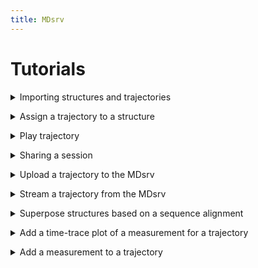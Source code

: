 ```yaml
---
title: MDsrv
---
```


# Tutorials

<a name='t-import'></a>
<details>
    <summary>Importing structures and trajectories</summary>

<p>
You can import a structure or trajectory by:<br>
<ul>
    <li>providing the files from your local machine</li>
    <ol>
    <li>Open the <i>Home</i> panel on the left-hand side.</li>
    <li>Open the <i>Open Local Files</i> menu in the <i>Home</i> panel.</li>
    <li>Select <i>Select files...</i> to choose which of the files you have stored locally to upload.</li>
        <ul>
            <li>You can import multiple files at once.</li>
            <li>If you are importing multiple files at once, that do not have the same format, the Format option should be set to Auto.</li>
            <li>If you are importing only one file at a time, or if all files have the same format, you can also specify the format of the file. However, in most cases, this is not necessary.</li>
        </ul>
    <li>Select <i>Apply</i>.</li>
    </ol>
</ul>
<center>
    <figure class='video_container'>
        <video width='75%' controls='true' allowfullscreen='true' poster='./videos/poster/import_local_files.png'>
            <source src='./videos/import_local_files.mp4' type='video/mp4'>
        </video>
    </figure>
</center>

<ul>
    <li>using one of the common public servers (like PDB)</li>
    <ol>
        <li>Open the <i>Home</i> panel on the left-hand side.</li>
        <li>Open the <i>Open Remote Structure</i> menu in the <i>Home</i> panel.</li>
        <li>Select the server you want to download the structure or trajectory from as the <i>Source</i>.</li>
        <li>Enter the <i>ID</i> of the structure or trajectory you want to import from the selected server.</li>
        <li>Select <i>Apply</i>.</li>
    </ol>
</ul>

<center>
    <figure class='video_container'>
        <video width='75%' controls='true' allowfullscreen='true' poster='./videos/poster/import_structure_id.png'>
            <source src='./videos/import_structure_id.mp4' type='video/mp4'>
        </video>
    </figure>
</center>

<ul>
    <li>using the URL of a structure or trajectory file that is publicly available on another server:</li>
    <ol>
        <li>Open the <i>Home</i> panel on the left-hand side.</li>
        <li>Open the <i>Open Remote File</i> menu in the <i>Home</i> panel.</li>
        <li>Enter the <i>URL</i> of the file.</li>
        <li>Select the correct format of the file for the <i>Format</i> parameter.</li>
        <li>Set the <i>Binary</i> parameter to On, if the file is binary.</li>
        <li>Select <i>Apply</i>.</li>
    </ol>
</ul>

<center>
    <figure class='video_container'>
        <video width='75%' controls='true' allowfullscreen='true' poster='./videos/poster/import_via_url.png'>
            <source src='./videos/import_via_url.mp4' type='video/mp4'>
        </video>
    </figure>
</center>

<b>Note</b>: When you import a trajectory file, like an xtc, you must also import a structure to which the trajectory can be matched. Otherwise you will not be able to play the trajectory. To match the trajectory to a structure, see FAQ: How can I assign a trajectory to a structure?

</p>
</details>

<a name='t-assign-traj'></a>
<details>
    <summary>Assign a trajectory to a structure</summary>

<p>

To match a trajectory to a structure, you must first import both (<a href="#t-import">How can I import a structure or trajectory?</a>). <br>
<ol>
    <li>Open the <i>Home</i> panel on the left-hand side.</li>
    <li>Open the <i>Assign Trajectory</i> menu in the Home panel.</li>
    <li>Select the structure and trajectory you want to match:</li>
    <ul>
        <li><i>Model</i>: the structure to which the trajectory should be matched</li>
        <li><i>Coordinates</i>: the trajectory you want to match to the structure</li>
    </ul>
    <li>Select <i>Apply</i>.</li>
</ol>

<center>
    <figure class='video_container'>
        <video width='75%' controls='true' allowfullscreen='true' poster='./videos/poster/assign_trajectory_to_structure.png'>
            <source src='./videos/assign_trajectory_to_structure.mp4' type='video/mp4'>
        </video>
    </figure>
</center>

</p>
</details>

<a name='t-play'></a>
<details>
    <summary>Play trajectory</summary>

<p>

You first need to import your trajectory (<a href="#t-import">How can I import a structure or trajectory?</a>).<br>
After you imported your trajectory, a play button will appear in the top left corner of the white canvas where the structure is displayed.<br><br>

In case you provided the coordinate file of the trajectory yourself, you must first match it with a structure (<a href="#t-assign-traj">How can I assign a trajectory to a structure?</a>).<br><br>
After matching the trajectory, you need to clean up the visualization:<br>
<ol>
    <li>Open the <i>State Tree</i> panel on the left-hand side.</li>
    <li>Toggle the visibility for the two imported files (same name as the original files).</li>
</ol>
Now only the matched result is visible in the representation.<br>

<center>
    <figure class='video_container'>
        <video width='75%' controls='true' allowfullscreen='true' poster='./videos/poster/play_trajectory.png'>
            <source src='./videos/play_trajectory.mp4' type='video/mp4'>
        </video>
    </figure>
</center>

</p>
</details>

<a name='t-share-session'></a>
<details>
    <summary>Sharing a session</summary>

<p>

You can share your your in two ways:<br>

<ul>
    <li>Through our server:</li>
    <ol>
        <li>Import the structures and trajectories you want to share (see Tutorials <a href="#t-import">How can I import a structure or trajectory?</a>, and <a href="#t-assign-traj">How can I assign a trajectory to a structure?</a>).</li>
        <li>Prepare your session as desired.</li>
        <li>Open the <i>Remote Session</i> menu in the <i>Extensions</i> panel at the bottom.</li>
        <li>Name your session.</li>
        <ul>
            <li>Optional: Enter a description by opening the <i>Options</i> area.</li>
            <li>Optional: Change the server address.</li>
        </ul>
        <li>Select the <i>Upload</i> button.</li>
        <li>To share your session with others, right-click your session to open it in a new tab with its URL.</li>
        <li>Share this URL.</li>
    </ol>
</ul>

<center>
    <figure class='video_container'>
        <video width='75%' controls='true' allowfullscreen='true' poster='./videos/poster/share_session_our_server.png'>
            <source src='./videos/share_session.mp4' type='video/mp4'>
        </video>
    </figure>
</center>

<ul>
    <li>Setting up your own MDsrv, see <a href="install.html#install">How can I assign a trajectory to a structure?</a>.</li>
</ul>

</p>
</details>

<a name='t-upload-traj'></a>
<details>
    <summary>Upload a trajectory to the MDsrv</summary>

<p>

The trajectory you want to store on our server must be publicly available on another server.<br>
<ol>
    <li>Open the <i>Extensions Panel</i> at the bottom.</li>
    <li>Open the <i>Add Trajectory to Stream Server</i> menu.</li>
    <li>Optionally, if you want to upload the trajectory to another MDsrv instance, adjust the <i>Server</i> parameter accordingly.</li>
    <li>Enter the <i>URL</i> of the trajectory file.</li>
    <li>Name the trajectory. (If there is already a trajectory with the same name, a message will appear in the <i>Log</i> panel. Please change the name.)</li>
    <li>Add a more detailed description for your trajectory.</li>
    <li>Select the <i>Upload Trajectory to Server</i> button.</li>
    <li>When the trajectory is successfully uploaded, a message appears in the <i>Log</i> panel.</li>
    <li>To visualize the uploaded trajectory, see <a href="#t-stream-traj">How do I stream a trajectory from the MDsrv?</a>).</li>
</ol>
Currently, only trajectories in the XTC format can be uploaded.

<center>
    <figure class='video_container'>
        <video width='75%' controls='true' allowfullscreen='true' poster='./videos/poster/upload_trajectory_server.png'>
            <source src='./videos/upload_trajectory_server.mp4' type='video/mp4'>
        </video>
    </figure>
</center>

</p>
</details>

<a name='t-stream-traj'></a>
<details>
    <summary>Stream a trajectory from the MDsrv</summary>

<p>
<div markdown="1">

1. Open the _Extensions panel_ at the bottom.
2. Open the _Match Trajectory Stream_ menu.
3. Enter the _Server URL_ where the trajectory is stored (Must be an MDsrv instance).
4. Import the structure corresponding to the trajectory (see <a href="#t-import">How can I import a structure or trajectory?</a>).
5. Select this structure via the _Model_ parameter.
6. Select the trajectory you want to stream via the _Trajectory_ parameter.
7. Select _Add Stream Trajectory_.
8. You can now play your trajectory.

<center>
    <figure class='video_container'>
        <video width='75%' controls='true' allowfullscreen='true' poster='./videos/poster/match_stream_trajectory.png'>
            <source src='./videos/match_trajectory_stream.mp4' type='video/mp4'>
        </video>
    </figure>
</center>

</div>
</p>
</details>

<a name='t-alignment'></a>
<details>
    <summary>Superpose structures based on a sequence alignment</summary>

<p>
<div markdown="1">

1. Import a Clustal alignment (.aln) using the Open Local Files menu. <br>
2. Import the structures corresponding to the sequences in the alignment.<br>
3. Match the sequences of the alignment with the structures using the Match Sequence Alignment menu in the Extension Panel at the bottom. <br>
    - For each sequence in the alignment, you must specify which sequence of the structure should be matched to it.<br>
    - Each sequence needs its own structure.<br>
    - Match the following parameters for each sequence in the alignment:<br>
        - Structure<br>
        - Entity<br>
        - Chain<br>
        - Instance (if available)<br>
4. Select Apply Matching.<br>
    - If the structures are correctly matched, they will be superposed according to the alignment.<br>
    - If the matching is not correct, it is indicated which sequences of the alignment were not matched correctly in the Log at the bottom.

<center>
    <figure class='video_container'>
        <video width='75%' controls='true' allowfullscreen='true' poster='./videos/poster/alignment.png'>
            <source src='./videos/alignment.mp4' type='video/mp4'>
        </video>
    </figure>
</center>

</div>
</p>
</details>

<a name='t-plot'></a>
<details>
    <summary>Add a time-trace plot of a measurement for a trajectory</summary>

<p>

1. Import your trajectory.<br>
2. Clean up the visualization by toggling the visibility for the importet files in the State Tree panel on the left side.<br>
3. Open the Structure Tools panel on the right side.<br>
4. Open the Measurements menu in the Structure Tools panel.<br>
5. Select the Add button in the Measurements menu.<br>
6. Activate the selection mode by clicking the last button of the buttons on the right side of the white canvas where the structure is displayed (Toggle selection mode). <br>
7. An additional menu appears at the top of the white canvas.<br>
8. Select the button labeled Residue to change the granularity of the selection.<br>
9. Select the desired elements to add a measurement (two for distance, three for angle, four for area angle). The selected elements will be displayed in the Measurements menu. <br>
10. Select the desired measurement in the Measurements menu to add it. <br>
11. Open the Extensions panel at the bottom.<br>
12. Open the Time-trace Plot menu.<br>
13. Select the measurement you just added to display its plot throughout the trajectory.<br>
<br>
There are various interaction possible:<br>
- Skipping to a specific frame by clicking on the value<br>
- Sorting the values by frame, ascending, and descending<br>
- Filtering the values<br>
- Switching the display to RMSD for the whole model<br>
    - Instead of a filter, it is now possible to change he comparison frame for the RMSD

<center>
    <figure class='video_container'>
        <video width='75%' controls='true' allowfullscreen='true' poster='./videos/poster/plot.png'>
            <source src='./videos/plot.mp4' type='video/mp4'>
        </video>
    </figure>
</center>

</p>
</details>

<a name='t-measuement-traj'></a>
<details>
    <summary>Add a measurement to a trajectory</summary>

<p>

</p>
</details>
